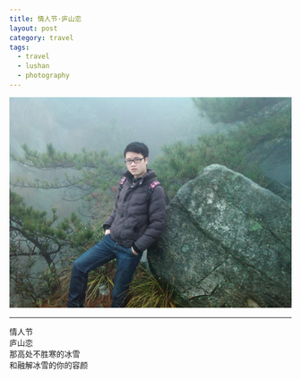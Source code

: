 ```yaml
---
title: 情人节·庐山恋
layout: post
category: travel
tags:
  - travel
  - lushan
  - photography
---
```


![Lushan](/media/image/2012/lushan.jpg)  

---

情人节  
庐山恋  
那高处不胜寒的冰雪  
和融解冰雪的你的容颜  
 

